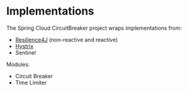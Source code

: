 # Implementations

The Spring Cloud CircuitBreaker project wraps implementations from:
- [Resilience4J](https://www.baeldung.com/spring-cloud-circuit-breaker) (non-reactive and reactive)
- [Hystrix](https://www.baeldung.com/spring-cloud-netflix-hystrix)
- Sentinel

Modules:
- Circuit Breaker
- Time Limiter

